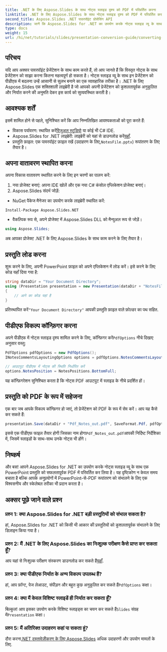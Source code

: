 ```yaml
---
title: .NET के लिए Aspose.Slides के साथ नोट्स स्लाइड दृश्य को PDF में परिवर्तित करना
linktitle: .NET के लिए Aspose.Slides के साथ नोट्स स्लाइड दृश्य को PDF में परिवर्तित करना
second_title: Aspose.Slides .NET पावरपॉइंट प्रोसेसिंग API
description: जानें कि Aspose.Slides for .NET का उपयोग करके नोट्स स्लाइड व्यू के साथ PowerPoint प्रस्तुतियों को आसानी से PDF प्रारूप में कैसे परिवर्तित किया जाए। इस गाइड में विस्तृत निर्देश शामिल हैं।
type: docs
weight: 15
url: /hi/net/tutorials/slides/presentation-conversion-guide/converting-notes-slide-view-to-pdf/
---
```

## परिचय

यदि आप अक्सर पावरपॉइंट प्रेजेंटेशन के साथ काम करते हैं, तो आप जानते हैं कि विस्तृत नोट्स के साथ प्रेजेंटेशन को साझा करना कितना महत्वपूर्ण हो सकता है। नोट्स स्लाइड व्यू के साथ इन प्रेजेंटेशन को पीडीएफ में बदलना उन्हें आसानी से सुलभ बनाने का एक व्यावहारिक तरीका है। .NET के लिए Aspose.Slides एक शक्तिशाली लाइब्रेरी है जो आपको अपनी प्रेजेंटेशन को कुशलतापूर्वक अनुकूलित और निर्यात करने की अनुमति देकर इस कार्य को सुव्यवस्थित करती है।

## आवश्यक शर्तें

इसमें शामिल होने से पहले, सुनिश्चित करें कि आप निम्नलिखित आवश्यकताओं को पूरा करते हैं:

-  विकास पर्यावरण: स्थापित करें[विजुअल स्टूडियो](https://visualstudio.microsoft.com/) या कोई भी C# IDE.
-  Aspose.Slides for .NET लाइब्रेरी: लाइब्रेरी को यहां से डाउनलोड करें[यहाँ](https://releases.aspose.com/slides/net/).
-  प्रस्तुति फ़ाइल: एक पावरपॉइंट फ़ाइल रखें (उदाहरण के लिए,`NotesFile.pptx`) रूपांतरण के लिए तैयार है।

## अपना वातावरण स्थापित करना

अपना विकास वातावरण स्थापित करने के लिए इन चरणों का पालन करें:

1. नया प्रोजेक्ट बनाएं: अपना IDE खोलें और एक नया C# कंसोल एप्लिकेशन प्रोजेक्ट बनाएं।
2. Aspose.Slides संदर्भ जोड़ें: 
- NuGet पैकेज मैनेजर का उपयोग करके लाइब्रेरी स्थापित करें:
 ```
 Install-Package Aspose.Slides.NET
 ```
- वैकल्पिक रूप से, अपने प्रोजेक्ट में Aspose.Slides DLL को मैन्युअल रूप से जोड़ें।

```csharp
using Aspose.Slides;
```
अब आपका प्रोजेक्ट .NET के लिए Aspose.Slides के साथ काम करने के लिए तैयार है।

## प्रस्तुति लोड करना

शुरू करने के लिए, अपनी PowerPoint फ़ाइल को अपने एप्लिकेशन में लोड करें। इसे करने के लिए कोड यहाँ दिया गया है:

```csharp
string dataDir = "Your Document Directory";
using (Presentation presentation = new Presentation(dataDir + "NotesFile.pptx"))
{
	// आगे का कोड यहां है
}

```

 प्रतिस्थापित करें`"Your Document Directory"` आपकी प्रस्तुति फ़ाइल वाले फ़ोल्डर का पथ सहित.

## पीडीएफ विकल्प कॉन्फ़िगर करना

 अपने पीडीएफ में नोट्स स्लाइड दृश्य शामिल करने के लिए, कॉन्फ़िगर करें`PdfOptions` नीचे दिखाए अनुसार वस्तु:

```csharp
PdfOptions pdfOptions = new PdfOptions();
INotesCommentsLayoutingOptions options = pdfOptions.NotesCommentsLayouting;

// आउटपुट पीडीएफ में नोट्स की स्थिति निर्धारित करें
options.NotesPosition = NotesPositions.BottomFull;
```

यह कॉन्फ़िगरेशन सुनिश्चित करता है कि नोट्स PDF आउटपुट में स्लाइड के नीचे प्रदर्शित हों।

## प्रस्तुति को PDF के रूप में सहेजना

एक बार जब आपके विकल्प कॉन्फ़िगर हो जाएं, तो प्रेजेंटेशन को PDF के रूप में सेव करें। आप यह कैसे कर सकते हैं:

```csharp
presentation.Save(dataDir + "Pdf_Notes_out.pdf", SaveFormat.Pdf, pdfOptions);
```

 इससे एक पीडीएफ फाइल तैयार होगी जिसका नाम होगा`Pdf_Notes_out.pdf`आपकी निर्दिष्ट निर्देशिका में, जिसमें स्लाइडों के साथ-साथ उनके नोट्स भी होंगे।

## निष्कर्ष

और बस! आपने Aspose.Slides for .NET का उपयोग करके नोट्स स्लाइड व्यू के साथ एक PowerPoint प्रस्तुति को सफलतापूर्वक PDF में परिवर्तित कर लिया है। यह दृष्टिकोण न केवल समय बचाता है बल्कि आपके अनुप्रयोगों में PowerPoint-से-PDF रूपांतरण को संभालने के लिए एक विश्वसनीय और स्केलेबल तरीका भी प्रदान करता है।

## अक्सर पूछे जाने वाले प्रश्न

### प्रश्न 1: क्या Aspose.Slides for .NET बड़ी प्रस्तुतियों को संभाल सकता है?
हां, Aspose.Slides for .NET को किसी भी आकार की प्रस्तुतियों को कुशलतापूर्वक संभालने के लिए डिज़ाइन किया गया है।

### प्रश्न 2: मैं .NET के लिए Aspose.Slides का निःशुल्क परीक्षण कैसे प्राप्त कर सकता हूँ?
 आप यहां से निःशुल्क परीक्षण संस्करण डाउनलोड कर सकते हैं[यहाँ](https://releases.aspose.com/).

### प्रश्न 3: क्या पीडीएफ निर्यात के अन्य विकल्प उपलब्ध हैं?
 हां, आप फ़ॉन्ट, पेज लेआउट, संपीड़न और बहुत कुछ अनुकूलित कर सकते हैं`PdfOptions` कक्षा।

### प्रश्न 4: क्या मैं केवल विशिष्ट स्लाइडें ही निर्यात कर सकता हूँ?
 बिल्कुल! आप इसका उपयोग करके विशिष्ट स्लाइड्स का चयन कर सकते हैं`Slides` संग्रह में`Presentation` कक्षा।

### प्रश्न 5: मैं अतिरिक्त उदाहरण कहां पा सकता हूं?
 दौरा करना[.NET दस्तावेज़ीकरण के लिए Aspose.Slides](https://reference.aspose.com/slides/net/) अधिक उदाहरणों और उपयोग मामलों के लिए.
